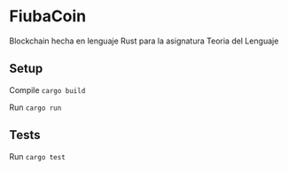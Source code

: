 # FiubaCoin
Blockchain hecha en lenguaje Rust para la asignatura Teoria del Lenguaje

## Setup
Compile `cargo build`

Run `cargo run`

## Tests
Run `cargo test`
